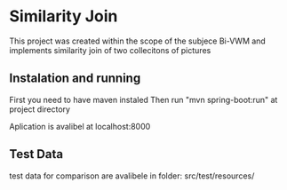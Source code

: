 # Similarity Join
This project was created within the scope of the subjece Bi-VWM and implements similarity join of two collecitons of pictures  

## Instalation and running
First you need to have maven instaled
Then run "mvn spring-boot:run" at project directory 

Aplication is avalibel at localhost:8000

## Test Data
test data for comparison are avalibele in folder: src/test/resources/

